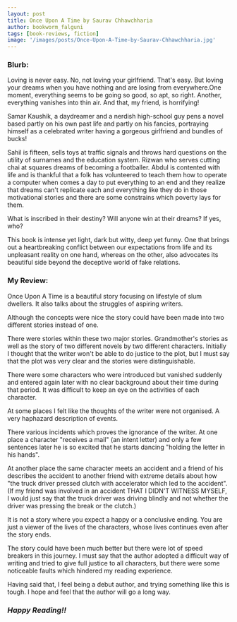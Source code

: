 ```yaml
---
layout: post
title: Once Upon A Time by Saurav Chhawchharia 
author: bookworm_falguni
tags: [book-reviews, fiction]
image: '/images/posts/Once-Upon-A-Time-by-Saurav-Chhawchharia.jpg'
---
```

### **Blurb:**
Loving is never easy. No, not loving your girlfriend. That's easy. But loving your dreams when you have nothing and are losing from everywhere.One moment, everything seems to be going so good, so apt, so right. Another, everything vanishes into thin air. And that, my friend, is horrifying! 

Samar Kaushik, a daydreamer and a nerdish high-school guy pens a novel based partly on his own past life and partly on his fancies, portraying himself as a celebrated writer having a gorgeous girlfriend and bundles of bucks! 

Sahil is fifteen, sells toys at traffic signals and throws hard questions on the utility of surnames and the education system. Rizwan who serves cutting chai at squares dreams of becoming a footballer. Abdul is contented with life and is thankful that a folk has volunteered to teach them how to operate a computer when comes a day to put everything to an end and they realize that dreams can't replicate each and everything like they do in those motivational stories and there are some constrains which poverty lays for them. 

What is inscribed in their destiny? 
Will anyone win at their dreams? 
If yes, who? 

This book is intense yet light, dark but witty, deep yet funny. One that brings out a heartbreaking conflict between our expectations from life and its unpleasant reality on one hand, whereas on the other, also advocates its beautiful side beyond the deceptive world of fake relations. 

### **My Review:**
Once Upon A Time is a beautiful story focusing on lifestyle of slum dwellers. It also talks about the struggles of aspiring writers.

Although the concepts were nice the story could have been made into two different stories instead of one.

There were stories within these two major stories. Grandmother's stories as well as the story of two different novels by two different characters. Initially I thought that the writer won't be able to do justice to the plot, but I must say that the plot was very clear and the stories were distinguishable.

There were some characters who were introduced but vanished suddenly and entered again later with no clear background about their time during that period.
It was difficult to keep an eye on the activities of each character. 

At some places I felt like the thoughts of the writer were not organised. A very haphazard description of events. 

There various incidents which proves the ignorance of the writer.
At one place a character "receives a mail" (an intent letter) and only a few sentences later he is so excited that he starts dancing "holding the letter in his hands".

At another place the same character meets an accident and a friend of his describes the accident to another friend with extreme details about how "the truck driver pressed clutch with accelerator which led to the accident". (If my friend was involved in an accident THAT I DIDN'T WITNESS MYSELF, I would just say that the truck driver was driving blindly and not whether the driver was pressing the break or the clutch.)

It is not a story where you expect a happy or a conclusive ending. You are just a viewer of the lives of the characters, whose lives continues even after the story ends.

The story could have been much better but there were lot of speed breakers in this journey.
I must say that the author adopted a difficult way of writing and tried to give full justice to all characters, but there were some noticeable faults which hindered my reading experience.

Having said that, I feel being a debut author, and trying something like this is tough. I hope and feel that the author will go a long way.  

### ***Happy Reading!!***
